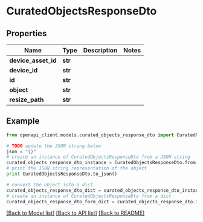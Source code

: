 # CuratedObjectsResponseDto


## Properties
Name | Type | Description | Notes
------------ | ------------- | ------------- | -------------
**device_asset_id** | **str** |  | 
**device_id** | **str** |  | 
**id** | **str** |  | 
**object** | **str** |  | 
**resize_path** | **str** |  | 

## Example

```python
from openapi_client.models.curated_objects_response_dto import CuratedObjectsResponseDto

# TODO update the JSON string below
json = "{}"
# create an instance of CuratedObjectsResponseDto from a JSON string
curated_objects_response_dto_instance = CuratedObjectsResponseDto.from_json(json)
# print the JSON string representation of the object
print CuratedObjectsResponseDto.to_json()

# convert the object into a dict
curated_objects_response_dto_dict = curated_objects_response_dto_instance.to_dict()
# create an instance of CuratedObjectsResponseDto from a dict
curated_objects_response_dto_form_dict = curated_objects_response_dto.from_dict(curated_objects_response_dto_dict)
```
[[Back to Model list]](../README.md#documentation-for-models) [[Back to API list]](../README.md#documentation-for-api-endpoints) [[Back to README]](../README.md)


